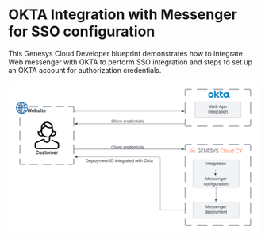 # OKTA Integration with Messenger for SSO configuration

This Genesys Cloud Developer blueprint demonstrates how to integrate Web messenger with OKTA to perform SSO integration and steps to set up an OKTA account for authorization credentials.

![Integrate Messenger with OKTA - Identity Provider](blueprint/images/Messenger_Okta_Integration.png "Integrate Messenger with OKTA - Identity Provider")
